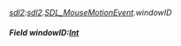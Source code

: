 _[sdl2](../../modules/sdl2/sdl2-module.md):[sdl2](../../modules/sdl2/sdl2-module.md).[SDL\_MouseMotionEvent](../../modules/sdl2/sdl2-sdl_mousemotionevent.md).windowID_
##### Field windowID:[Int](../../modules/wonkey/wonkey-types-int.md)
